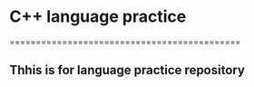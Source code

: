 # C++ language practice
============================================
## Thhis is for language practice repository

